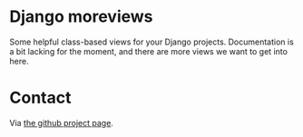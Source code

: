 # Django moreviews

Some helpful class-based views for your Django projects. Documentation is a bit lacking for the moment, and there
are more views we want to get into here.

# Contact

Via [the github project page](http://github.com/artfinder/django-moreviews).
